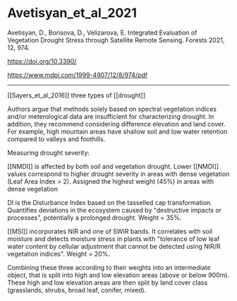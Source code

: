 
# Avetisyan_et_al_2021
Avetisyan, D., Borisova, D., Velizarova, E. Integrated Evaluation of Vegetation Drought Stress through Satellite Remote Sensing. Forests 2021, 12, 974. 

https://doi.org/10.3390/  

https://www.mdpi.com/1999-4907/12/8/974/pdf

---
[[Sayers_et_al_2016]] three types of [[drought]]

Authors argue that methods solely based on spectral vegetation indices and/or meterological data are insufficient for characterizing drought. In addition, they recommend considering difference elevation and land cover. For example, high mountain areas have shallow soil and low water retention compared to valleys and foothills. 

Measuring drought severity:

[[NMDI]] is affected by both soil and vegetation drought. Lower [[NMDI]] values correspond to higher drought severity in areas with dense vegetation (Leaf Area Index > 2). Assigned the highest weight (45%) in areas with dense vegetation

DI is the Disturbance Index based on the tasselled cap transformation. Quantifies deviations in the ecosystem caused by "destructive impacts or processes", potentially a prolonged drought. Weight = 35%. 

[[MSI]] incorporates NIR and one of SWIR bands. It correlates with soil moisture and detects moisture stress in plants with "tolerance of low leaf water content by cellular adjustment that cannot be detected using NIR/R vegetation indices". Weight = 20%. 

Combining these three according to their weights into an intermediate object, that is split into high and low elevation areas (above or below 900m). These high and low elevation areas are then split by land cover class (grasslands, shrubs, broad leaf, conifer, mixed). 